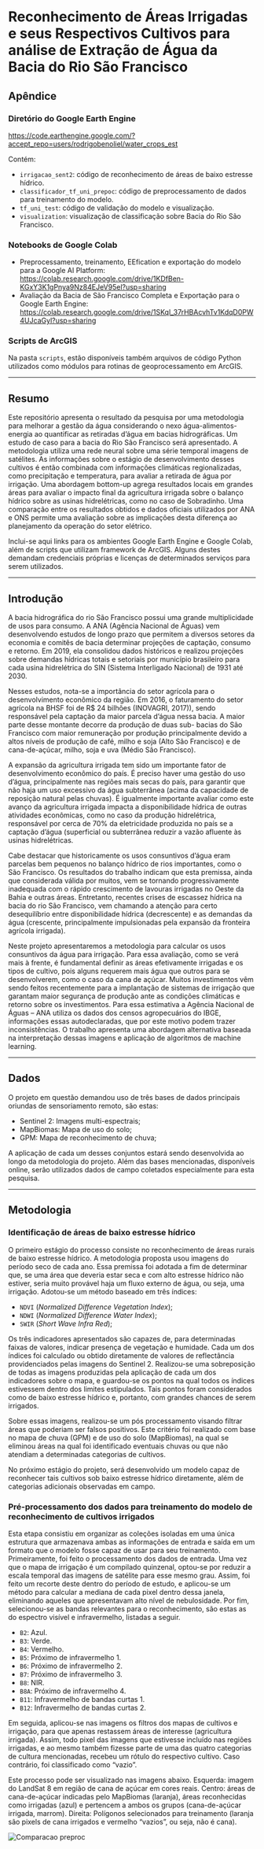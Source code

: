 # Reconhecimento de Áreas Irrigadas e seus Respectivos Cultivos para análise de Extração de Água da Bacia do Rio São Francisco

## Apêndice 

### Diretório do Google Earth Engine

https://code.earthengine.google.com/?accept_repo=users/rodrigobenoliel/water_crops_est

Contém:

* `irrigacao_sent2`: código de reconhecimento de áreas de baixo estresse hídrico.
* `classificador_tf_uni_prepoc`: código de preprocessamento de dados para treinamento do modelo.
* `tf_uni_test`: código de validação do modelo e visualização.
* `visualization`: visualização de classificação sobre Bacia do Rio São Francisco.

### Notebooks de Google Colab

* Preprocessamento, treinamento, EEfication e exportação do modelo para a Google AI Platform: https://colab.research.google.com/drive/1KDfBen-KGxY3K1gPnya9Nz84EJeV95el?usp=sharing
* Avaliação da Bacia de São Francisco Completa e Exportação para o Google Earth Engine: https://colab.research.google.com/drive/1SKql_37rHBAcvhTv1KdqD0PW4UJcaGyl?usp=sharing

### Scripts de ArcGIS

Na pasta `scripts`, estão disponíveis também arquivos de código Python utilizados como módulos para rotinas de geoprocessamento em ArcGIS.

---
## Resumo
Este repositório apresenta o resultado da pesquisa por uma metodologia para melhorar a gestão da água
considerando o nexo água-alimentos-energia ao quantificar as retiradas d’água em bacias hidrográficas. Um
estudo de caso para a bacia do Rio São Francisco será apresentado. A metodologia utiliza uma rede neural sobre
uma série temporal imagens de satélites.  As informações sobre o estágio de desenvolvimento desses cultivos é então
combinada com informações climáticas regionalizadas, como precipitação e temperatura, para avaliar a retirada
de água por irrigação. Uma abordagem bottom-up agrega resultados locais em grandes áreas para avaliar o
impacto final da agricultura irrigada sobre o balanço hídrico sobre as usinas hidrelétricas, como no caso de
Sobradinho. Uma comparação entre os resultados obtidos e dados oficiais utilizados por ANA e ONS permite
uma avaliação sobre as implicações desta diferença ao planejamento da operação do setor elétrico.

Inclui-se aqui links para os ambientes Google Earth Engine e Google Colab, além de scripts que utilizam framework de ArcGIS. Alguns destes demandam credenciais próprias e licenças de determinados serviços para serem utilizados.

---
## Introdução

A bacia hidrográfica do rio São Francisco possui uma grande multiplicidade de usos para consumo. A ANA
(Agência Nacional de Águas) vem desenvolvendo estudos de longo prazo que permitem a diversos setores da
economia e comitês de bacia determinar projeções de captação, consumo e retorno. Em 2019, ela consolidou
dados históricos e realizou projeções sobre demandas hídricas totais e setoriais por município brasileiro para
cada usina hidrelétrica do SIN (Sistema Interligado Nacional) de 1931 até 2030.

Nesses estudos, nota-se a importância do setor agrícola para o desenvolvimento econômico da região. Em 2016,
o faturamento do setor agrícola na BHSF foi de R$ 24 bilhões (INOVAGRI, 2017)), sendo responsável pela captação da maior parcela d’água nessa bacia. A maior parte desse montante decorre da produção de duas sub-
bacias do São Francisco com maior remuneração por produção principalmente devido a altos níveis de produção de café, milho e soja (Alto São Francisco) e de cana-de-açúcar, milho, soja e uva (Médio São Francisco).

A expansão da agricultura irrigada tem sido um importante fator de desenvolvimento econômico do país. É
preciso haver uma gestão do uso d’água, principalmente nas regiões mais secas do país, para garantir que não
haja um uso excessivo da água subterrânea (acima da capacidade de reposição natural pelas chuvas). É
igualmente importante avaliar como este avanço da agricultura irrigada impacta a disponibilidade hídrica de
outras atividades econômicas, como no caso da produção hidrelétrica, responsável por cerca de 70% da
eletricidade produzida no país se a captação d’água (superficial ou subterrânea reduzir a vazão afluente às
usinas hidrelétricas.

Cabe destacar que historicamente os usos consuntivos d’água eram parcelas bem pequenos no balanço hídrico
de rios importantes, como o São Francisco. Os resultados do trabalho indicam que esta premissa, ainda que
considerada válida por muitos, vem se tornando progressivamente inadequada com o rápido crescimento de lavouras irrigadas no Oeste da Bahia e outras áreas. Entretanto, recentes crises de escassez hídrica na bacia do
rio São Francisco, vem chamando a atenção para certo desequilíbrio entre disponibilidade hídrica (decrescente)
e as demandas da água (crescente, principalmente impulsionadas pela expansão da fronteira agrícola irrigada).

Neste projeto apresentaremos a metodologia para calcular os usos consuntivos da água para irrigação. Para essa
avaliação, como se verá mais à frente, é fundamental definir as áreas efetivamente irrigadas e os tipos de
cultivo, pois alguns requerem mais água que outros para se desenvolverem, como o caso da cana de açúcar.
Muitos investimentos vêm sendo feitos recentemente para a implantação de sistemas de irrigação que
garantam maior segurança de produção ante as condições climáticas e retorno sobre os investimentos. Para
essa estimativa a Agência Nacional de Águas – ANA utiliza os dados dos censos agropecuários do IBGE,
informações essas autodeclaradas, que por este motivo podem trazer inconsistências. O trabalho apresenta
uma abordagem alternativa baseada na interpretação dessas imagens e aplicação de algoritmos de machine
learning.

---
## Dados

O projeto em questão demandou uso de três bases de dados principais oriundas de sensoriamento remoto, são estas:

* Sentinel 2: Imagens multi-espectrais;
* MapBiomas: Mapa de uso do solo;
* GPM: Mapa de reconhecimento de chuva;

A aplicação de cada um desses conjuntos estará sendo desenvolvida ao longo da metodologia do projeto. Além das bases mencionadas, disponíveis online, serão utilizados dados de campo coletados especialmente para esta pesquisa.

---
## Metodologia

### Identificação de áreas de baixo estresse hídrico

O primeiro estágio do processo consiste no reconhecimento de áreas rurais de baixo estresse hídrico. A metodologia proposta usou imagens do período seco de cada ano. Essa premissa foi adotada a fim de determinar que, se uma área que deveria estar seca e com alto estresse hídrico não estiver, seria muito provável haja um fluxo externo de água, ou seja, uma irrigação. Adotou-se um método baseado em três índices:

* `NDVI` (_Normalized Difference Vegetation Index_);
* `NDWI` (_Normalized Difference Water Index_);
* `SWIR` (_Short Wave Infra Red_);

Os três indicadores apresentados são capazes de, para determinadas faixas de valores, indicar presença de vegetação e humidade. Cada um dos índices foi calculado ou obtido diretamente de valores de reflectância providenciados pelas imagens do Sentinel 2. Realizou-se uma sobreposição de todas as imagens produzidas pela aplicação de cada um dos indicadores sobre o mapa, e guardou-se os pontos na qual todos os índices estivessem dentro dos limites estipulados. Tais pontos foram considerados como de baixo estresse hídrico e, portanto, com grandes chances de serem irrigados.

Sobre essas imagens, realizou-se um pós processamento visando filtrar áreas que poderiam ser falsos positivos. Este critério foi realizado com base no mapa de chuva (GPM) e de uso do solo (MapBiomas), na qual se eliminou áreas na qual foi identificado eventuais chuvas ou que não atendiam a determinadas categorias de cultivos.

No próximo estágio do projeto, será desenvolvido um modelo capaz de reconhecer tais cultivos sob baixo estresse hídrico diretamente, além de categorias adicionais observadas em campo.

### Pré-processamento dos dados para treinamento do modelo de reconhecimento de cultivos irrigados

Esta etapa consistiu em organizar as coleções isoladas em uma única estrutura que armazenava ambas as informações de entrada e saída em um formato que o modelo fosse capaz de usar para seu treinamento. Primeiramente, foi feito o processamento dos dados de entrada. Uma vez que o mapa de irrigação é um compilado quinzenal, optou-se por reduzir a escala temporal das imagens de satélite para esse mesmo grau. Assim, foi feito um recorte deste dentro do período de estudo, e aplicou-se um método para calcular a mediana de cada pixel dentro dessa janela, eliminando aqueles que apresentavam alto nível de nebulosidade. Por fim, selecionou-se as bandas relevantes para o reconhecimento, são estas as do espectro visível e infravermelho, listadas a seguir.

* `B2`: Azul.
* `B3`: Verde.
* `B4`: Vermelho.
* `B5`: Próximo de infravermelho 1.
* `B6`: Próximo de infravermelho 2.
* `B7`: Próximo de infravermelho 3.
* `B8`: NIR.
* `B8A`: Próximo de infravermelho 4.
* `B11`: Infravermelho de bandas curtas 1.
* `B12`: Infravermelho de bandas curtas 2.

Em seguida, aplicou-se nas imagens os filtros dos mapas de cultivos e irrigação, para que apenas restassem áreas de interesse (agricultura irrigada). Assim, todo pixel das imagens que estivesse incluído nas regiões irrigadas, e ao mesmo também fizesse parte de uma das quatro categorias de cultura mencionadas, recebeu um rótulo do respectivo cultivo. Caso contrário, foi classificado como “vazio”.

Este processo pode ser visualizado nas imagens abaixo. Esquerda: imagem do LandSat 8 em região de cana de açúcar em cores reais. Centro: áreas de cana-de-açúcar indicadas pelo MapBiomas (laranja), áreas reconhecidas como irrigadas (azul) e pertencem a ambos os grupos (cana-de-açúcar irrigada, marrom). Direita: Polígonos selecionados para treinamento (laranja são pixels de cana irrigados e vermelho “vazios”, ou seja, não é cana).

![Comparacao preproc](/assets/comp_preproc.png "Comparacao preproc")

